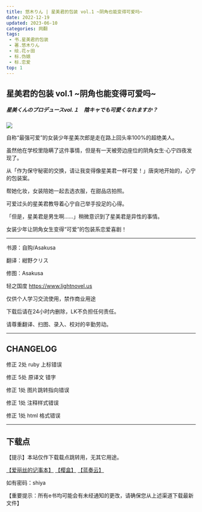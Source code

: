 ```yaml
---
title: 悠木りん | 星美君的包装 vol.1 ~阴角也能变得可爱吗~
date: 2022-12-19
updated: 2023-06-10
categories: 网翻
tags: 
 - 书.星美君的包装
 - 著.悠木りん
 - 绘.花ヶ田
 - 标.伪娘
 - 标.恋爱
top: 1
---
```



## 星美君的包装 vol.1 ~阴角也能变得可爱吗~
##### 星美くんのプロデュースvol.１　陰キャでも可愛くなれますか？

![](https://metac.nxtv.jp/img/bookimg/pubridge/00012/649/BT000126493400100101.jpg?output-format=webp&output-quality=80&resize=600:*)

自称“最强可爱”的女装少年星美次郎是走在路上回头率100%的超绝美人。

虽然他在学校里隐瞒了这件事情，但是有一天被旁边座位的阴角女生·心宁四夜发现了。

从「作为保守秘密的交换，请让我变得像星美君一样可爱！」唐突地开始的，心宁的包装案。

帮她化妆，女装陪她一起去选衣服，在甜品店拍照。

可爱过头的星美君教导着心宁自己举手投足的心得。

「但是，星美君是男生啊……」稍微意识到了星美君是异性的事情。

女装少年让阴角女生变得“可爱”的包装系恋爱喜剧！

---

书源：自购/Asakusa

翻译：紺野クリス

修图：Asakusa

轻之国度 https://www.lightnovel.us

仅供个人学习交流使用，禁作商业用途

下载后请在24小时内删除，LK不负担任何责任。

请尊重翻译、扫图、录入、校对的辛勤劳动。

---

## CHANGELOG

修正 2处 ruby 上标错误

修正 5处 原译文 错字

修正 1处 图片跳转指向错误

修正 1处 注释样式错误

修正 1处 html 格式错误

---

## 下载点

【提示】本站仅作下载载点跳转用，无其它用途。

[【爱丽丝的记事本】](https://drive.noire.cc/s/4V3KfK?password=shiya) [【樱盒】](https://sakuradrive.com/s/N3aCk?password=shiya) [【蓝奏云】](https://qtqt.lanzoum.com/b0190468j)

如有密码：shiya

【重要提示：所有e书均可能会有未经通知的更改，请确保您从上述渠道下载最新文件】
